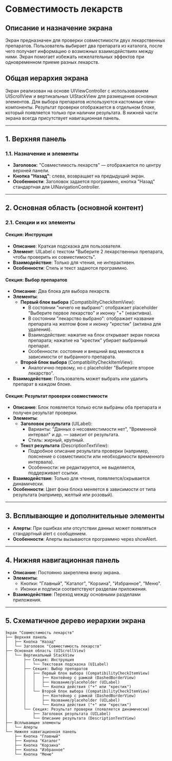 # Совместимость лекарств

## Описание и назначение экрана
Экран предназначен для проверки совместимости двух лекарственных препаратов. Пользователь выбирает два препарата из каталога, после чего получает информацию о возможных взаимодействиях между ними. Экран помогает избежать нежелательных эффектов при одновременном приеме разных лекарств.

## Общая иерархия экрана
Экран реализован на основе UIViewController с использованием UIScrollView и вертикальных UIStackView для размещения основных элементов. Для выбора препаратов используются кастомные view-компоненты. Результат проверки отображается в отдельном блоке, который появляется только при наличии результата. В нижней части экрана всегда присутствует навигационная панель.

---

## 1. Верхняя панель

### 1.1. Назначение и элементы
- **Заголовок**: "Совместимость лекарств" — отображается по центру верхней панели.
- **Кнопка "Назад"**: слева, возвращает на предыдущий экран.
- **Особенности**: Заголовок задается программно, кнопка "Назад" стандартная для UINavigationController.

---

## 2. Основная область (основной контент)

### 2.1. Секции и их элементы

#### Секция: Инструкция
- **Описание**: Краткая подсказка для пользователя.
- **Элемент**: UILabel с текстом "Выберите 2 лекарственных препарата, чтобы проверить их совместимость".
- **Взаимодействие**: Только для чтения, не интерактивен.
- **Особенности**: Стиль и текст задаются программно.

#### Секция: Выбор препаратов
- **Описание**: Два блока для выбора лекарств.
- **Элементы**:
  - **Первый блок выбора** (CompatibilityCheckItemView):
    - В состоянии "ничего не выбрано": отображает placeholder "Выберите первое лекарство" и иконку "+" (неактивна).
    - В состоянии "лекарство выбрано": отображает название препарата на желтом фоне и иконку "крестик" (активна для удаления).
    - Взаимодействие: нажатие на блок открывает экран поиска препарата; нажатие на "крестик" убирает выбранный препарат.
    - Особенности: состояние и внешний вид меняются в зависимости от выбранного препарата.
  - **Второй блок выбора** (CompatibilityCheckItemView):
    - Аналогично первому, но с placeholder "Выберите второе лекарство".
- **Взаимодействие**: Пользователь может выбрать или удалить препарат в каждом блоке.

#### Секция: Результат проверки совместимости
- **Описание**: Блок появляется только если выбраны оба препарата и получен результат проверки.
- **Элементы**:
  - **Заголовок результата** (UILabel):
    - Варианты: "Данных о несовместимости нет", "Временной интервал" и др. — зависит от результата.
    - Стиль: жирный, крупный.
  - **Текст результата** (DescriptionTextView):
    - Подробное описание результата проверки (например, пояснение о совместимости или необходимости временного интервала).
    - Особенности: не редактируется, не выделяется, поддерживает ссылки.
- **Взаимодействие**: Только для чтения, появляется/скрывается динамически.
- **Особенности**: Цвет фона блока меняется в зависимости от типа результата (например, желтый или розовый).

---

## 3. Всплывающие и дополнительные элементы

- **Алерты**: При ошибках или отсутствии данных может появляться стандартный alert с сообщением.
- **Особенности**: Алерты вызываются программно через showAlert.

---

## 4. Нижняя навигационная панель

- **Описание**: Постоянно закреплена внизу экрана.
- **Элементы**:
  - Кнопки: "Главный", "Каталог", "Корзина", "Избранное", "Меню".
  - Иконки и подписи соответствуют разделам приложения.
- **Взаимодействие**: Переход между основными разделами приложения.

---

## 5. Схематичное дерево иерархии экрана

```
Экран "Совместимость лекарств"
├── Верхняя панель
│   ├── Кнопка "Назад"
│   └── Заголовок "Совместимость лекарств"
├── Основная область (UIScrollView)
│   └── Вертикальный StackView
│       ├── Секция: Инструкция
│       │   └── Текстовая подсказка (UILabel)
│       ├── Секция: Выбор препаратов
│       │   ├── Первый блок выбора (CompatibilityCheckItemView)
│       │   │   ├── Контейнер с рамкой (DashedBorderView)
│       │   │   ├── Название/placeholder (UILabel)
│       │   │   └── Кнопка действия ("+" или "крестик")
│       │   └── Второй блок выбора (CompatibilityCheckItemView)
│       │       ├── Контейнер с рамкой (DashedBorderView)
│       │       ├── Название/placeholder (UILabel)
│       │       └── Кнопка действия ("+" или "крестик")
│       └── Секция: Результат проверки (появляется динамически)
│           ├── Заголовок результата (UILabel)
│           └── Описание результата (DescriptionTextView)
├── Всплывающие элементы
│   └── Алерты
└── Нижняя навигационная панель
    ├── Кнопка "Главный"
    ├── Кнопка "Каталог"
    ├── Кнопка "Корзина"
    ├── Кнопка "Избранное"
    └── Кнопка "Меню"
```